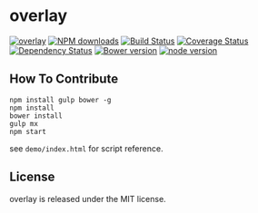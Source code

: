# overlay



[![overlay](https://nodei.co/npm/modulex-overlay.png)](https://npmjs.org/package/modulex-overlay)
[![NPM downloads](http://img.shields.io/npm/dm/modulex-overlay.svg)](https://npmjs.org/package/modulex-overlay)
[![Build Status](https://secure.travis-ci.org/kissyteam/overlay.png?branch=master)](https://travis-ci.org/kissyteam/overlay)
[![Coverage Status](https://img.shields.io/coveralls/kissyteam/overlay.svg)](https://coveralls.io/r/kissyteam/overlay?branch=master)
[![Dependency Status](https://gemnasium.com/kissyteam/overlay.png)](https://gemnasium.com/kissyteam/overlay)
[![Bower version](https://badge.fury.io/bo/modulex-overlay.svg)](http://badge.fury.io/bo/modulex-overlay)
[![node version](https://img.shields.io/badge/node.js-%3E=_0.10-green.svg?style=flat-square)](http://nodejs.org/download/)


## How To Contribute

```
npm install gulp bower -g
npm install
bower install
gulp mx
npm start
```

see ``demo/index.html`` for script reference.

## License

overlay is released under the MIT license.